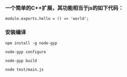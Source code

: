 ### 一个简单的C++扩展，其功能相当于js的如下代码：

    module.exports.hello = () => 'world';

### 安装编译

    npm install -g node-gyp

    node-gyp configure

    node-gyp build

    node test/main.js